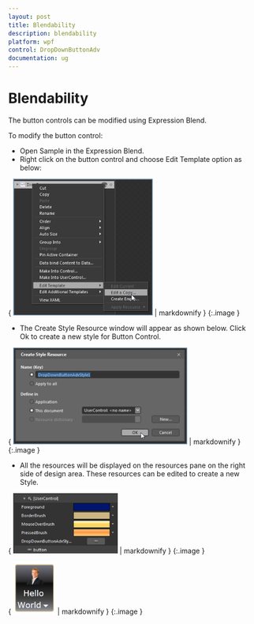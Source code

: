 ```yaml
---
layout: post
title: Blendability
description: blendability
platform: wpf
control: DropDownButtonAdv
documentation: ug
---
```


# Blendability

The button controls can be modified using Expression Blend.

To modify the button control:

* Open Sample in the Expression Blend. 
* Right click on the button control and choose Edit Template option as below:



{ ![C:/Users/Jawahar/Desktop/sshot-4.png](Blendability_images/Blendability_img1.png) | markdownify }
{:.image }




* The Create Style Resource window will appear as shown below. Click Ok to create a new style for Button Control.



{ ![C:/Users/Jawahar/Desktop/sshot-5.png](Blendability_images/Blendability_img2.png) | markdownify }
{:.image }




* All the resources will be displayed on the resources pane on the right side of design area. These resources can be edited to create a new Style.



{ ![](Blendability_images/Blendability_img3.png) | markdownify }
{:.image }




{ ![](Blendability_images/Blendability_img4.png) | markdownify }
{:.image }



